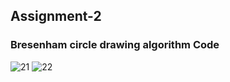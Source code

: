 ## Assignment-2

### Bresenham circle drawing algorithm Code

![21](https://user-images.githubusercontent.com/72682683/131010076-f17a7e6e-1241-4db4-8e21-3dc50d826d81.png)
![22](https://user-images.githubusercontent.com/72682683/131010090-4b32dae2-0b4f-4d08-8c71-9a664ae74810.png)
